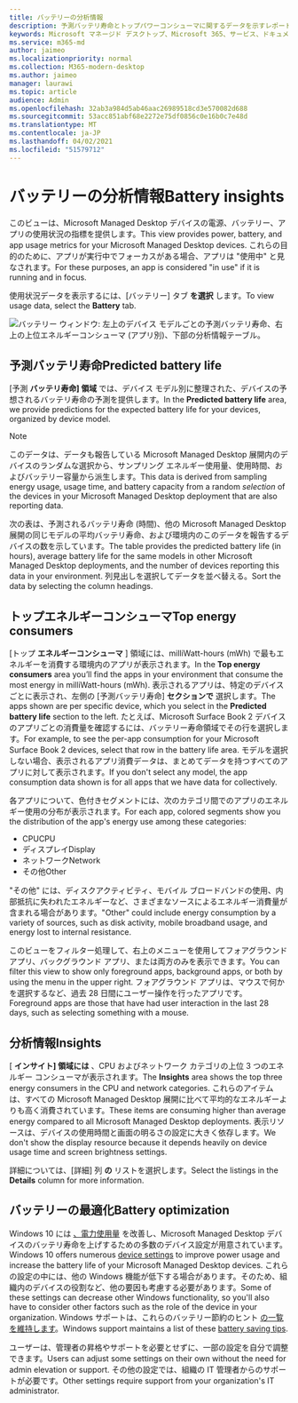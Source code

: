 ```yaml
---
title: バッテリーの分析情報
description: 予測バッテリ寿命とトップパワーコンシューマに関するデータを示すレポート
keywords: Microsoft マネージド デスクトップ、Microsoft 365、サービス、ドキュメント
ms.service: m365-md
author: jaimeo
ms.localizationpriority: normal
ms.collection: M365-modern-desktop
ms.author: jaimeo
manager: laurawi
ms.topic: article
audience: Admin
ms.openlocfilehash: 32ab3a984d5ab46aac26989518cd3e570082d688
ms.sourcegitcommit: 53acc851abf68e2272e75df0856c0e16b0c7e48d
ms.translationtype: MT
ms.contentlocale: ja-JP
ms.lasthandoff: 04/02/2021
ms.locfileid: "51579712"
---
```

# <a name="battery-insights"></a><span data-ttu-id="f7105-104">バッテリーの分析情報</span><span class="sxs-lookup"><span data-stu-id="f7105-104">Battery insights</span></span>
<span data-ttu-id="f7105-105">このビューは、Microsoft Managed Desktop デバイスの電源、バッテリー、アプリの使用状況の指標を提供します。</span><span class="sxs-lookup"><span data-stu-id="f7105-105">This view provides power, battery, and app usage metrics for your Microsoft Managed Desktop devices.</span></span> <span data-ttu-id="f7105-106">これらの目的のために、アプリが実行中でフォーカスがある場合、アプリは "使用中" と見なされます。</span><span class="sxs-lookup"><span data-stu-id="f7105-106">For these purposes, an app is considered "in use" if it is running and in focus.</span></span>

<span data-ttu-id="f7105-107">使用状況データを表示するには、[バッテリー] タブ **を選択** します。</span><span class="sxs-lookup"><span data-stu-id="f7105-107">To view usage data, select the **Battery** tab.</span></span>

![バッテリー ウィンドウ: 左上のデバイス モデルごとの予測バッテリ寿命、右上の上位エネルギーコンシューマ (アプリ別)、下部の分析情報テーブル。](../../media/insights_battery.png)

## <a name="predicted-battery-life"></a><span data-ttu-id="f7105-110">予測バッテリ寿命</span><span class="sxs-lookup"><span data-stu-id="f7105-110">Predicted battery life</span></span>

<span data-ttu-id="f7105-111">[予測 **バッテリ寿命] 領域** では、デバイス モデル別に整理された、デバイスの予想されるバッテリ寿命の予測を提供します。</span><span class="sxs-lookup"><span data-stu-id="f7105-111">In the **Predicted battery life** area, we provide predictions for the expected battery life for your devices, organized by device model.</span></span>

> [!NOTE]
> <span data-ttu-id="f7105-112">このデータは、データも報告している Microsoft Managed Desktop 展開内の<em></em>デバイスのランダムな選択から、サンプリング エネルギー使用量、使用時間、およびバッテリー容量から派生します。</span><span class="sxs-lookup"><span data-stu-id="f7105-112">This data is derived from sampling energy usage, usage time, and battery capacity from a random <em>selection</em> of the devices in your Microsoft Managed Desktop deployment that are also reporting data.</span></span>

<span data-ttu-id="f7105-113">次の表は、予測されるバッテリ寿命 (時間)、他の Microsoft Managed Desktop 展開の同じモデルの平均バッテリ寿命、および環境内のこのデータを報告するデバイスの数を示しています。</span><span class="sxs-lookup"><span data-stu-id="f7105-113">The table provides the predicted battery life (in hours), average battery life for the same models in other Microsoft Managed Desktop deployments, and the number of devices reporting this data in your environment.</span></span> <span data-ttu-id="f7105-114">列見出しを選択してデータを並べ替える。</span><span class="sxs-lookup"><span data-stu-id="f7105-114">Sort the data by selecting the column headings.</span></span>



## <a name="top-energy-consumers"></a><span data-ttu-id="f7105-115">トップエネルギーコンシューマ</span><span class="sxs-lookup"><span data-stu-id="f7105-115">Top energy consumers</span></span>

<span data-ttu-id="f7105-116">[トップ **エネルギーコンシューマ** ] 領域には、milliWatt-hours (mWh) で最もエネルギーを消費する環境内のアプリが表示されます。</span><span class="sxs-lookup"><span data-stu-id="f7105-116">In the **Top energy consumers** area you’ll find the apps in your environment that consume the most energy in milliWatt-hours (mWh).</span></span> <span data-ttu-id="f7105-117">表示されるアプリは、特定のデバイスごとに表示され、左側の [予測バッテリ寿命] **セクションで** 選択します。</span><span class="sxs-lookup"><span data-stu-id="f7105-117">The apps shown are per specific device, which you select in the **Predicted battery life** section to the left.</span></span> <span data-ttu-id="f7105-118">たとえば、Microsoft Surface Book 2 デバイスのアプリごとの消費量を確認するには、バッテリー寿命領域でその行を選択します。</span><span class="sxs-lookup"><span data-stu-id="f7105-118">For example, to see the per-app consumption for your Microsoft Surface Book 2 devices, select that row in the battery life area.</span></span> <span data-ttu-id="f7105-119">モデルを選択しない場合、表示されるアプリ消費データは、まとめてデータを持つすべてのアプリに対して表示されます。</span><span class="sxs-lookup"><span data-stu-id="f7105-119">If you don't select any model, the app consumption data shown is for all apps that we have data for collectively.</span></span>

 <span data-ttu-id="f7105-120">各アプリについて、色付きセグメントには、次のカテゴリ間でのアプリのエネルギー使用の分布が表示されます。</span><span class="sxs-lookup"><span data-stu-id="f7105-120">For each app, colored segments show you the distribution of the app's energy use among these categories:</span></span>

- <span data-ttu-id="f7105-121">CPU</span><span class="sxs-lookup"><span data-stu-id="f7105-121">CPU</span></span>
- <span data-ttu-id="f7105-122">ディスプレイ</span><span class="sxs-lookup"><span data-stu-id="f7105-122">Display</span></span>
- <span data-ttu-id="f7105-123">ネットワーク</span><span class="sxs-lookup"><span data-stu-id="f7105-123">Network</span></span>
- <span data-ttu-id="f7105-124">その他</span><span class="sxs-lookup"><span data-stu-id="f7105-124">Other</span></span>

<span data-ttu-id="f7105-125">"その他" には、ディスクアクティビティ、モバイル ブロードバンドの使用、内部抵抗に失われたエネルギーなど、さまざまなソースによるエネルギー消費量が含まれる場合があります。</span><span class="sxs-lookup"><span data-stu-id="f7105-125">"Other" could include energy consumption by a variety of sources, such as disk activity, mobile broadband usage, and energy lost to internal resistance.</span></span> 

<span data-ttu-id="f7105-126">このビューをフィルター処理して、右上のメニューを使用してフォアグラウンド アプリ、バックグラウンド アプリ、または両方のみを表示できます。</span><span class="sxs-lookup"><span data-stu-id="f7105-126">You can filter this view to show only foreground apps, background apps, or both by using the menu in the upper right.</span></span> <span data-ttu-id="f7105-127">フォアグラウンド アプリは、マウスで何かを選択するなど、過去 28 日間にユーザー操作を行ったアプリです。</span><span class="sxs-lookup"><span data-stu-id="f7105-127">Foreground apps are those that have had user interaction in the last 28 days, such as selecting something with a mouse.</span></span>

## <a name="insights"></a><span data-ttu-id="f7105-128">分析情報</span><span class="sxs-lookup"><span data-stu-id="f7105-128">Insights</span></span>

<span data-ttu-id="f7105-129">[ **インサイト] 領域には** 、CPU およびネットワーク カテゴリの上位 3 つのエネルギー コンシューマが表示されます。</span><span class="sxs-lookup"><span data-stu-id="f7105-129">The **Insights** area shows the top three energy consumers in the CPU and network categories.</span></span> <span data-ttu-id="f7105-130">これらのアイテムは、すべての Microsoft Managed Desktop 展開に比べて平均的なエネルギーよりも高く消費されています。</span><span class="sxs-lookup"><span data-stu-id="f7105-130">These items are consuming higher than average energy compared to all Microsoft Managed Desktop deployments.</span></span> <span data-ttu-id="f7105-131">表示リソースは、デバイスの使用時間と画面の明るさの設定に大きく依存します。</span><span class="sxs-lookup"><span data-stu-id="f7105-131">We don't show the display resource because it depends heavily on device usage time and screen brightness settings.</span></span> 

<span data-ttu-id="f7105-132">詳細については、[詳細] 列 **の** リストを選択します。</span><span class="sxs-lookup"><span data-stu-id="f7105-132">Select the listings in the **Details** column for more information.</span></span>

## <a name="battery-optimization"></a><span data-ttu-id="f7105-133">バッテリーの最適化</span><span class="sxs-lookup"><span data-stu-id="f7105-133">Battery optimization</span></span>

<span data-ttu-id="f7105-134">Windows 10 には [、電力使用量](https://support.microsoft.com/help/20443/windows-10-battery-saving-tips) を改善し、Microsoft Managed Desktop デバイスのバッテリ寿命を上げするための多数のデバイス設定が用意されています。</span><span class="sxs-lookup"><span data-stu-id="f7105-134">Windows 10 offers numerous [device settings](https://support.microsoft.com/help/20443/windows-10-battery-saving-tips) to improve power usage and increase the battery life of your Microsoft Managed Desktop devices.</span></span> <span data-ttu-id="f7105-135">これらの設定の中には、他の Windows 機能が低下する場合があります。そのため、組織内のデバイスの役割など、他の要因も考慮する必要があります。</span><span class="sxs-lookup"><span data-stu-id="f7105-135">Some of these settings can decrease other Windows functionality, so you'll also have to consider other factors such as the role of the device in your organization.</span></span> <span data-ttu-id="f7105-136">Windows サポートは、これらのバッテリー節約のヒント [の一覧を維持します](https://support.microsoft.com/help/20443/windows-10-battery-saving-tips)。</span><span class="sxs-lookup"><span data-stu-id="f7105-136">Windows support maintains a list of these [battery saving tips](https://support.microsoft.com/help/20443/windows-10-battery-saving-tips).</span></span>

<span data-ttu-id="f7105-137">ユーザーは、管理者の昇格やサポートを必要とせずに、一部の設定を自分で調整できます。</span><span class="sxs-lookup"><span data-stu-id="f7105-137">Users can adjust some settings on their own without the need for admin elevation or support.</span></span> <span data-ttu-id="f7105-138">その他の設定では、組織の IT 管理者からのサポートが必要です。</span><span class="sxs-lookup"><span data-stu-id="f7105-138">Other settings require support from your organization's IT administrator.</span></span>
